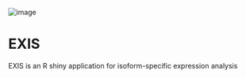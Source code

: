 ![image](https://user-images.githubusercontent.com/79576459/120113246-e3ae8100-c179-11eb-9ca3-7271d1fbe638.png)

# EXIS
EXIS is an R shiny application for isoform-specific expression analysis


